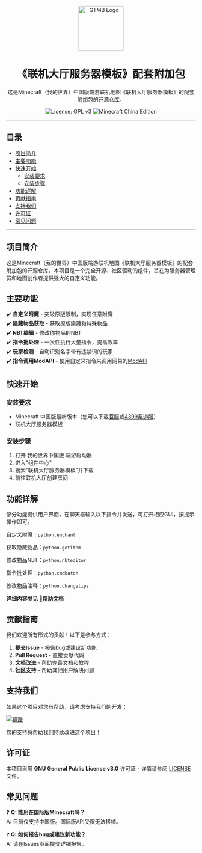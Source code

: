 <p align="center">
    <img
        src="https://raw.githubusercontent.com/eggylan/GTMBPlugin/main/readmeimg/icon.png"
        width="120px"
        align="center" alt="GTMB Logo"
    />
    <h1 align="center">《联机大厅服务器模板》配套附加包</h1>
    <p align="center">
        这是Minecraft（我的世界）中国版端游联机地图《联机大厅服务器模板》的配套附加包的开源仓库。
    </p>
    <p align="center">
        <img src="https://img.shields.io/badge/License-GPLv3-blue.svg" alt="License: GPL v3"/>
        <img src="https://img.shields.io/badge/Minecraft-Netease_Edition-green" alt="Minecraft China Edition"/>
    </p>
</p>

---

## 目录

- [项目简介](#项目简介)
- [主要功能](#主要功能)
- [快速开始](#快速开始)
  - [安装要求](#安装要求)
  - [安装步骤](#安装步骤)
- [功能详解](#功能详解)
- [贡献指南](#贡献指南)
- [支持我们](#支持我们)
- [许可证](#许可证)
- [常见问题](#常见问题)

---

## 项目简介

这是Minecraft（我的世界）中国版端游联机地图《联机大厅服务器模板》的配套附加包的开源仓库。本项目是一个完全开源、社区驱动的组件，旨在为服务器管理员和地图创作者提供强大的自定义功能。

## 主要功能

✔️ **自定义附魔** - 突破原版限制，实现任意附魔  
✔️ **隐藏物品获取** - 获取原版隐藏和特殊物品  
✔️ **NBT编辑** - 修改你物品的NBT  
✔️ **指令批处理** - 一次性执行大量指令，提高效率      
✔️ **玩家检测** - 自动识别名字带有违禁词的玩家    
✔️ **指令调用ModAPI** - 使用自定义指令来调用网易的[ModAPI](https://mc.163.com/dev/mcmanual/mc-dev/mcdocs/1-ModAPI/%E6%8E%A5%E5%8F%A3/Api%E7%B4%A2%E5%BC%95%E8%A1%A8.html)    

## 快速开始

### 安装要求

- Minecraft 中国版最新版本（您可以下载[官服](https://mc.163.com/)或[4399渠道服](https://news.4399.com/wdshijie/)）
- 联机大厅服务器模板

### 安装步骤

1. 打开 我的世界中国版 端游启动器
2. 进入"组件中心"
3. 搜索“联机大厅服务器模板”并下载
4. 前往联机大厅创建房间

## 功能详解

部分功能提供用户界面，在聊天框输入以下指令并发送，可打开相应GUI，按提示操作即可。

自定义附魔：`python.enchant`

获取隐藏物品：`python.getitem`

修改物品NBT：`python.nbteditor`

指令批处理：`python.cmdbatch`

修改物品注释：`python.changetips`

**详细内容参见 [📖帮助文档](/docs/index.md)**

## 贡献指南

我们欢迎所有形式的贡献！以下是参与方式：

1. **提交Issue** - 报告bug或建议新功能
2. **Pull Request** - 直接贡献代码
3. **文档改进** - 帮助完善文档和教程
4. **社区支持** - 帮助其他用户解决问题

## 支持我们

如果这个项目对您有帮助，请考虑支持我们的开发：

[![捐赠](https://img.shields.io/badge/Donate-Afdian-green.svg)](https://afdian.com/a/eggylan)

您的支持将帮助我们持续改进这个项目！

## 许可证

本项目采用 **GNU General Public License v3.0** 许可证 - 详情请参阅 [LICENSE](LICENSE) 文件。

## 常见问题

❓ **Q: 能用在国际版Minecraft吗？**  
A: 目前仅支持中国版。国际版API受限无法移植。

❓ **Q: 如何报告bug或建议新功能？**  
A: 请在Issues页面提交详细报告。
